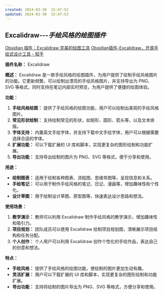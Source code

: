 ```yaml
---
created: 2024-03-30  15:47:52
updated: 2024-03-30  15:47:53
---
```

## Excalidraw---*手绘风格的绘图插件*

[Obsidian 插件：Excalidraw 完美的绘图工具](https://pkmer.cn/Pkmer-Docs/10-obsidian/obsidian%E7%A4%BE%E5%8C%BA%E6%8F%92%E4%BB%B6/excalidraw/obsidian-excalidraw-plugin/)
[Obsidian插件-Excalidraw，开源手绘式设计工具 - 知乎](https://zhuanlan.zhihu.com/p/658343431)

**插件名称：** Excalidraw

**概述：** Excalidraw 是一款手绘风格的绘图插件，为用户提供了绘制手绘风格图片的功能。它更新频繁，可以绘制出漂亮的手绘风格图片，并支持导出为 PNG、SVG 等格式，同时支持在笔记内部实时预览，为用户提供了便捷的绘图体验。

**功能：**
1. **手绘风格绘图：** 提供了手绘风格的绘图功能，用户可以绘制出美观的手绘风格图片。
2. **常见形状绘制：** 支持绘制常见的形状，如矩形、圆形、箭头等，以及文本排版。
3. **字体支持：** 内置英文手绘字体，并支持下载中文手绘字体，用户可以根据需要选择合适的字体。
4. **扩展功能：** 可以下载扩展的 UI 库和脚本，实现更复杂的图形绘制和功能扩展。
5. **导出功能：** 支持导出绘制的图片为 PNG、SVG 等格式，便于分享和使用。

**用途：**
- **绘制图表：** 适用于绘制各种图表、流程图、思维导图等，呈现信息和关系。
- **手绘笔记：** 可以用于制作手绘风格的笔记、日记、漫画等，增加趣味性和个性化。
- **设计草图：** 用于绘制设计草图、原型图等，快速表达设计思路和想法。

**使用场景：**
1. **教学演示：** 教师可以利用 Excalidraw 制作手绘风格的教学演示，增加趣味性和吸引力。
2. **项目规划：** 团队成员可以使用 Excalidraw 绘制项目规划图，清晰展示项目结构和任务分配。
3. **个人创作：** 个人用户可以利用 Excalidraw 创作个性化的手绘作品，表达自己的创意和想法。

**特点：**
- **手绘风格：** 提供了手绘风格的绘图功能，使绘制的图片更加生动有趣。
- **灵活扩展：** 用户可以下载扩展的 UI 库和脚本，实现更复杂的图形绘制和功能扩展。
- **导出功能：** 支持将绘制的图片导出为 PNG、SVG 等格式，方便分享和使用。